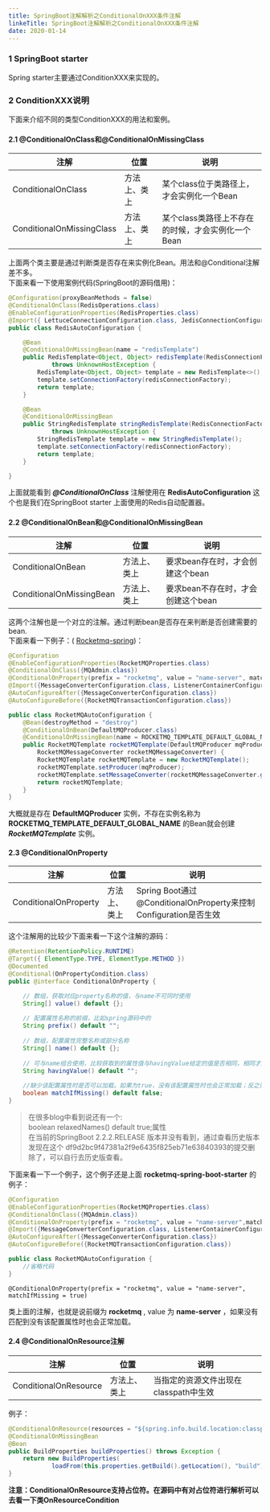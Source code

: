 ```yaml
---
title: SpringBoot注解解析之ConditionalOnXXX条件注解
linkeTitle: SpringBoot注解解析之ConditionalOnXXX条件注解
date: 2020-01-14
---
```

### 1 SpringBoot starter
Spring starter主要通过ConditionXXX来实现的。
### 2 ConditionXXX说明
下面来介绍不同的类型ConditionXXX的用法和案例。
#### 2.1 @ConditionalOnClass和@ConditionalOnMissingClass

注解 | 位置 | 说明
---|---|---
ConditionalOnClass | 方法上、类上 | 某个class位于类路径上，才会实例化一个Bean
ConditionalOnMissingClass | 方法上、类上 | 某个class类路径上不存在的时候，才会实例化一个Bean

上面两个类主要是通过判断类是否存在来实例化Bean。用法和@Conditional注解差不多。  
下面来看一下使用案例代码(SpringBoot的源码借用)：

```java
@Configuration(proxyBeanMethods = false)
@ConditionalOnClass(RedisOperations.class)
@EnableConfigurationProperties(RedisProperties.class)
@Import({ LettuceConnectionConfiguration.class, JedisConnectionConfiguration.class })
public class RedisAutoConfiguration {

	@Bean
	@ConditionalOnMissingBean(name = "redisTemplate")
	public RedisTemplate<Object, Object> redisTemplate(RedisConnectionFactory redisConnectionFactory)
			throws UnknownHostException {
		RedisTemplate<Object, Object> template = new RedisTemplate<>();
		template.setConnectionFactory(redisConnectionFactory);
		return template;
	}

	@Bean
	@ConditionalOnMissingBean
	public StringRedisTemplate stringRedisTemplate(RedisConnectionFactory redisConnectionFactory)
			throws UnknownHostException {
		StringRedisTemplate template = new StringRedisTemplate();
		template.setConnectionFactory(redisConnectionFactory);
		return template;
	}

}
```
上面就能看到 ***@ConditionalOnClass*** 注解使用在 **RedisAutoConfiguration** 这个也是我们在SpringBoot starter 上面使用的Redis自动配置器。
#### 2.2 @ConditionalOnBean和@ConditionalOnMissingBean

注解 | 位置 | 说明
---|---|---
ConditionalOnBean | 方法上、类上 | 要求bean存在时，才会创建这个bean
ConditionalOnMissingBean | 方法上、类上 | 要求bean不存在时，才会创建这个bean

这两个注解也是一个对立的注解。通过判断bean是否存在来判断是否创建需要的bean.  
下面来看一下例子：(
[Rocketmq-spring](https://github.com/apache/rocketmq-spring/blob/master/rocketmq-spring-boot/src/main/java/org/apache/rocketmq/spring/autoconfigure/RocketMQAutoConfiguration.java))：

```java
@Configuration
@EnableConfigurationProperties(RocketMQProperties.class)
@ConditionalOnClass({MQAdmin.class})
@ConditionalOnProperty(prefix = "rocketmq", value = "name-server", matchIfMissing = true)
@Import({MessageConverterConfiguration.class, ListenerContainerConfiguration.class, ExtProducerResetConfiguration.class, RocketMQTransactionConfiguration.class})
@AutoConfigureAfter({MessageConverterConfiguration.class})
@AutoConfigureBefore({RocketMQTransactionConfiguration.class})

public class RocketMQAutoConfiguration {
    @Bean(destroyMethod = "destroy")
    @ConditionalOnBean(DefaultMQProducer.class)
    @ConditionalOnMissingBean(name = ROCKETMQ_TEMPLATE_DEFAULT_GLOBAL_NAME)
    public RocketMQTemplate rocketMQTemplate(DefaultMQProducer mqProducer,
        RocketMQMessageConverter rocketMQMessageConverter) {
        RocketMQTemplate rocketMQTemplate = new RocketMQTemplate();
        rocketMQTemplate.setProducer(mqProducer);
        rocketMQTemplate.setMessageConverter(rocketMQMessageConverter.getMessageConverter());
        return rocketMQTemplate;
    }
}
```
大概就是存在 **DefaultMQProducer** 实例，不存在实例名称为 **ROCKETMQ_TEMPLATE_DEFAULT_GLOBAL_NAME** 的Bean就会创建 ***RocketMQTemplate*** 实例。
#### 2.3 @ConditionalOnProperty
注解 | 位置 | 说明
---|---|---
ConditionalOnProperty | 方法上、类上 | Spring Boot通过@ConditionalOnProperty来控制Configuration是否生效
这个注解用的比较少下面来看一下这个注解的源码：

```java
@Retention(RetentionPolicy.RUNTIME)
@Target({ ElementType.TYPE, ElementType.METHOD })
@Documented
@Conditional(OnPropertyCondition.class)
public @interface ConditionalOnProperty {

    // 数组，获取对应property名称的值，与name不可同时使用
    String[] value() default {};
    
    // 配置属性名称的前缀，比如spring源码中的
    String prefix() default "";
    
    // 数组，配置属性完整名称或部分名称
    String[] name() default {};
    
    // 可与name组合使用，比较获取到的属性值与havingValue给定的值是否相同，相同才加载配置
    String havingValue() default "";
    
    //缺少该配置属性时是否可以加载。如果为true，没有该配置属性时也会正常加载；反之则不会生效
    boolean matchIfMissing() default false;
}
```
> 在很多blog中看到说还有一个:  
boolean relaxedNames() default true;属性  
在当前的SpringBoot 2.2.2.RELEASE 版本并没有看到，通过查看历史版本发现在这个 df9d2bc9f47381a2f9e6435f825eb71e63840393的提交删除了，可以自行去历史版查看。

下面来看一下一个例子，这个例子还是上面 **rocketmq-spring-boot-starter** 的例子：

```java
@Configuration
@EnableConfigurationProperties(RocketMQProperties.class)
@ConditionalOnClass({MQAdmin.class})
@ConditionalOnProperty(prefix = "rocketmq", value = "name-server",matchIfMissing = true)
@Import({MessageConverterConfiguration.class, ListenerContainerConfiguration.class, ExtProducerResetConfiguration.class, RocketMQTransactionConfiguration.class})
@AutoConfigureAfter({MessageConverterConfiguration.class})
@AutoConfigureBefore({RocketMQTransactionConfiguration.class})

public class RocketMQAutoConfiguration {
    //省略代码
}
```

```
@ConditionalOnProperty(prefix = "rocketmq", value = "name-server", matchIfMissing = true)
```
类上面的注解，也就是说前缀为 **rocketmq** , value 为 **name-server** ，如果没有匹配到没有该配置属性时也会正常加载。

#### 2.4 @ConditionalOnResource注解
注解 | 位置 | 说明
---|---|---
ConditionalOnResource | 方法上、类上 | 当指定的资源文件出现在classpath中生效

例子：

```java
@ConditionalOnResource(resources = "${spring.info.build.location:classpath:META-INF/build-info.properties}")
@ConditionalOnMissingBean
@Bean
public BuildProperties buildProperties() throws Exception {
	return new BuildProperties(
			loadFrom(this.properties.getBuild().getLocation(), "build"));
}
```
**注意：ConditionalOnResource支持占位符。在源码中有对占位符进行解析可以去看一下类OnResourceCondition**
